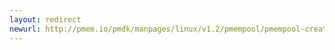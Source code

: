 ```yaml
---
layout: redirect
newurl: http://pmem.io/pmdk/manpages/linux/v1.2/pmempool/pmempool-create.1.html
---
```

